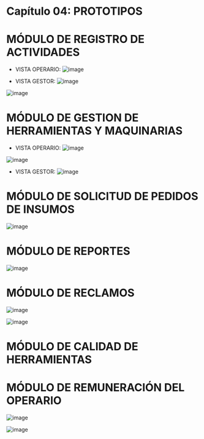 # Capítulo 04: PROTOTIPOS

# MÓDULO DE REGISTRO DE ACTIVIDADES
* VISTA OPERARIO:
![image](https://github.com/fiis-bd241/grupo05/assets/164263409/63ef0c57-2352-4015-8527-890d3e3135b0)


* VISTA GESTOR:
![image](https://github.com/fiis-bd241/grupo05/assets/164263409/3a5347a9-9617-4453-9bb6-e3be25a90ece)

![image](https://github.com/fiis-bd241/grupo05/assets/164263409/d17f98ed-fb48-4d06-8110-83fbc9a07d18)


# MÓDULO DE GESTION DE HERRAMIENTAS Y MAQUINARIAS
* VISTA OPERARIO:
![image](https://github.com/fiis-bd241/grupo05/assets/164263389/b65f638d-97a5-4c24-a376-fb54741b3792)

![image](https://github.com/fiis-bd241/grupo05/assets/164263389/9920ea9f-e49a-4d3e-ab32-6a8991a2783d)

* VISTA GESTOR:
![image](https://github.com/fiis-bd241/grupo05/assets/164263389/86be2f41-81a6-4d2e-8c2d-86ba312b62eb)


# MÓDULO DE SOLICITUD DE PEDIDOS DE INSUMOS
![image](https://raw.githubusercontent.com/fiis-bd241/grupo05/main/02.Selecci%C3%B3n%20de%20la%20empresa/PC1/Solicitud%20de%20Insumo.png)

# MÓDULO DE REPORTES

![image](https://github.com/fiis-bd241/grupo05/blob/main/04.%20Monograf%C3%ADa/im%C3%A1genes/reportes.PNG)

# MÓDULO DE RECLAMOS

![image](https://github.com/fiis-bd241/grupo05/blob/main/04.%20Monograf%C3%ADa/im%C3%A1genes/InterfazReclamosOp1.png)

![image](https://github.com/fiis-bd241/grupo05/blob/main/04.%20Monograf%C3%ADa/im%C3%A1genes/InterfazReclamosOp2.png)

# MÓDULO DE CALIDAD DE HERRAMIENTAS

# MÓDULO DE REMUNERACIÓN DEL OPERARIO
![image](https://github.com/fiis-bd241/grupo05/blob/main/04.%20Monograf%C3%ADa/im%C3%A1genes/bonificacion_final.PNG)

![image](https://github.com/fiis-bd241/grupo05/blob/main/04.%20Monograf%C3%ADa/im%C3%A1genes/deducci%C3%B3n%20final.PNG)


